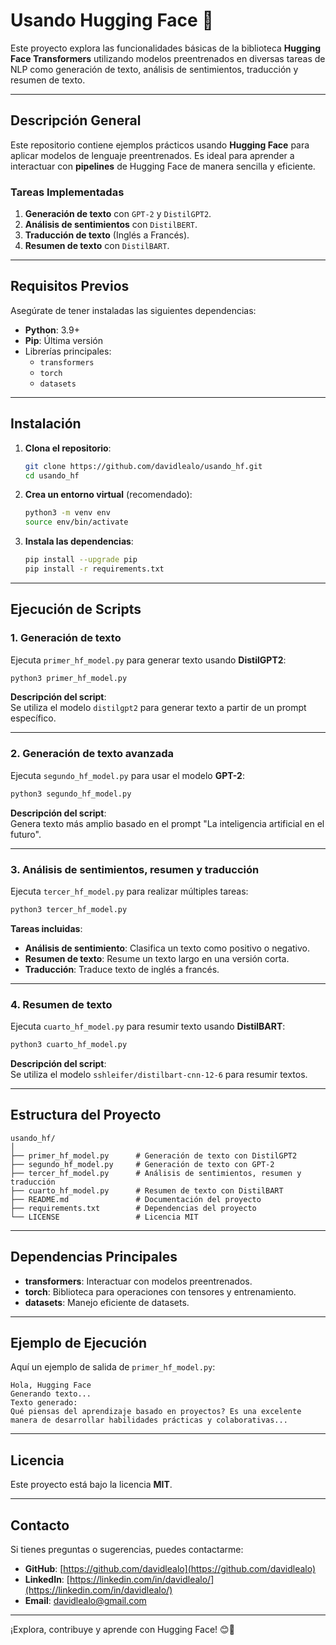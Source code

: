 # **Usando Hugging Face 🚀**

Este proyecto explora las funcionalidades básicas de la biblioteca **Hugging Face Transformers** utilizando modelos preentrenados en diversas tareas de NLP como generación de texto, análisis de sentimientos, traducción y resumen de texto.

---

## **Descripción General**

Este repositorio contiene ejemplos prácticos usando **Hugging Face** para aplicar modelos de lenguaje preentrenados. Es ideal para aprender a interactuar con **pipelines** de Hugging Face de manera sencilla y eficiente.

### **Tareas Implementadas**

1. **Generación de texto** con `GPT-2` y `DistilGPT2`.
2. **Análisis de sentimientos** con `DistilBERT`.
3. **Traducción de texto** (Inglés a Francés).
4. **Resumen de texto** con `DistilBART`.

---

## **Requisitos Previos**

Asegúrate de tener instaladas las siguientes dependencias:

- **Python**: 3.9+
- **Pip**: Última versión
- Librerías principales:
   - `transformers`
   - `torch`
   - `datasets`

---

## **Instalación**

1. **Clona el repositorio**:

   ```bash
   git clone https://github.com/davidlealo/usando_hf.git
   cd usando_hf
   ```

2. **Crea un entorno virtual** (recomendado):

   ```bash
   python3 -m venv env
   source env/bin/activate
   ```

3. **Instala las dependencias**:

   ```bash
   pip install --upgrade pip
   pip install -r requirements.txt
   ```

---

## **Ejecución de Scripts**

### **1. Generación de texto**
Ejecuta `primer_hf_model.py` para generar texto usando **DistilGPT2**:

```bash
python3 primer_hf_model.py
```

**Descripción del script**:  
Se utiliza el modelo `distilgpt2` para generar texto a partir de un prompt específico.

---

### **2. Generación de texto avanzada**
Ejecuta `segundo_hf_model.py` para usar el modelo **GPT-2**:

```bash
python3 segundo_hf_model.py
```

**Descripción del script**:  
Genera texto más amplio basado en el prompt "La inteligencia artificial en el futuro".

---

### **3. Análisis de sentimientos, resumen y traducción**
Ejecuta `tercer_hf_model.py` para realizar múltiples tareas:

```bash
python3 tercer_hf_model.py
```

**Tareas incluidas**:
- **Análisis de sentimiento**: Clasifica un texto como positivo o negativo.
- **Resumen de texto**: Resume un texto largo en una versión corta.
- **Traducción**: Traduce texto de inglés a francés.

---

### **4. Resumen de texto**
Ejecuta `cuarto_hf_model.py` para resumir texto usando **DistilBART**:

```bash
python3 cuarto_hf_model.py
```

**Descripción del script**:  
Se utiliza el modelo `sshleifer/distilbart-cnn-12-6` para resumir textos.

---

## **Estructura del Proyecto**

```plaintext
usando_hf/
│
├── primer_hf_model.py      # Generación de texto con DistilGPT2
├── segundo_hf_model.py     # Generación de texto con GPT-2
├── tercer_hf_model.py      # Análisis de sentimientos, resumen y traducción
├── cuarto_hf_model.py      # Resumen de texto con DistilBART
├── README.md               # Documentación del proyecto
├── requirements.txt        # Dependencias del proyecto
└── LICENSE                 # Licencia MIT
```

---

## **Dependencias Principales**

- **transformers**: Interactuar con modelos preentrenados.
- **torch**: Biblioteca para operaciones con tensores y entrenamiento.
- **datasets**: Manejo eficiente de datasets.

---

## **Ejemplo de Ejecución**

Aquí un ejemplo de salida de `primer_hf_model.py`:

```plaintext
Hola, Hugging Face
Generando texto...
Texto generado:
Qué piensas del aprendizaje basado en proyectos? Es una excelente manera de desarrollar habilidades prácticas y colaborativas...
```

---

## **Licencia**

Este proyecto está bajo la licencia **MIT**.

---

## **Contacto**

Si tienes preguntas o sugerencias, puedes contactarme:

- **GitHub**: [https://github.com/davidlealo](https://github.com/davidlealo)
- **LinkedIn**: [https://linkedin.com/in/davidlealo/](https://linkedin.com/in/davidlealo/)
- **Email**: [davidlealo@gmail.com](mailto:davidlealo@gmail.com)

---

¡Explora, contribuye y aprende con Hugging Face! 😊🚀
